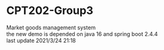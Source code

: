 # CPT202-Group3
Market goods management system  
the new demo is depended on java 16 and spring boot 2.4.4  
last update 2021/3/24 21:18
